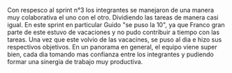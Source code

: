 Con respesco al sprint n°3 los integrantes se manejaron de una manera muy colaborativa el uno con el otro. Dividiendo las tareas de manera casi igual. En este sprint en particular Guido "se puso la 10", ya que Franco gran parte de este estuvo de  vacaciones y no pudo contribuir a tiempo con las tareas. Una vez que este volvio de las vacacines, se puso al dia e hizo sus respectivos objetivos.
En un panorama en general, el equipo viene super bien, cada dia tomando mas confianza entre los integrantes y pudiendo formar una sinergia de trabajo muy productiva.